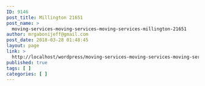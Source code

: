 ```yaml
---
ID: 9146
post_title: Millington 21651
post_name: >
  moving-services-moving-services-moving-services-millington-21651
author: mrgabonijeff@gmail.com
post_date: 2018-03-28 01:48:45
layout: page
link: >
  http://localhost/wordpress/moving-services-moving-services-moving-services-millington-21651/
published: true
tags: [ ]
categories: [ ]
---
```

